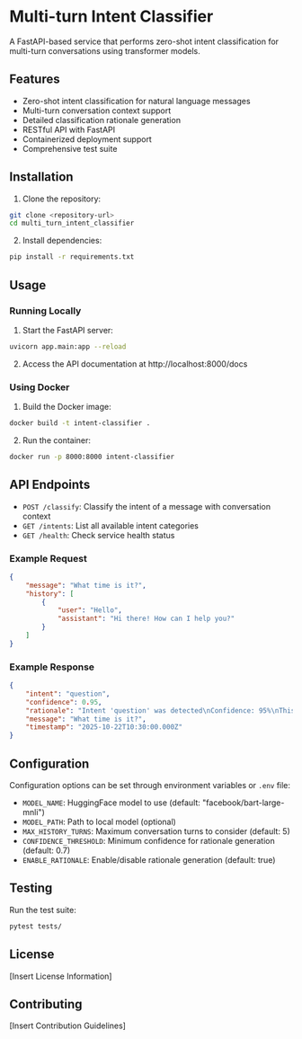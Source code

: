 # Multi-turn Intent Classifier

A FastAPI-based service that performs zero-shot intent classification for multi-turn conversations using transformer models.

## Features

- Zero-shot intent classification for natural language messages
- Multi-turn conversation context support
- Detailed classification rationale generation
- RESTful API with FastAPI
- Containerized deployment support
- Comprehensive test suite

## Installation

1. Clone the repository:
```bash
git clone <repository-url>
cd multi_turn_intent_classifier
```

2. Install dependencies:
```bash
pip install -r requirements.txt
```

## Usage

### Running Locally

1. Start the FastAPI server:
```bash
uvicorn app.main:app --reload
```

2. Access the API documentation at http://localhost:8000/docs

### Using Docker

1. Build the Docker image:
```bash
docker build -t intent-classifier .
```

2. Run the container:
```bash
docker run -p 8000:8000 intent-classifier
```

## API Endpoints

- `POST /classify`: Classify the intent of a message with conversation context
- `GET /intents`: List all available intent categories
- `GET /health`: Check service health status

### Example Request

```json
{
    "message": "What time is it?",
    "history": [
        {
            "user": "Hello",
            "assistant": "Hi there! How can I help you?"
        }
    ]
}
```

### Example Response

```json
{
    "intent": "question",
    "confidence": 0.95,
    "rationale": "Intent 'question' was detected\nConfidence: 95%\nThis classification is based on:\n- The message ends with a question mark\n- Conversation context was considered",
    "message": "What time is it?",
    "timestamp": "2025-10-22T10:30:00.000Z"
}
```

## Configuration

Configuration options can be set through environment variables or `.env` file:

- `MODEL_NAME`: HuggingFace model to use (default: "facebook/bart-large-mnli")
- `MODEL_PATH`: Path to local model (optional)
- `MAX_HISTORY_TURNS`: Maximum conversation turns to consider (default: 5)
- `CONFIDENCE_THRESHOLD`: Minimum confidence for rationale generation (default: 0.7)
- `ENABLE_RATIONALE`: Enable/disable rationale generation (default: true)

## Testing

Run the test suite:

```bash
pytest tests/
```

## License

[Insert License Information]

## Contributing

[Insert Contribution Guidelines]